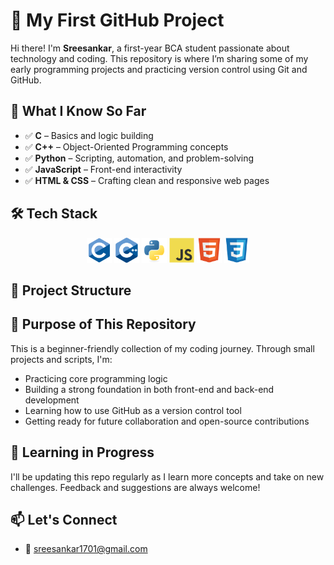 # 🚀 My First GitHub Project

Hi there! I'm **Sreesankar**, a first-year BCA student passionate about technology and coding. This repository is where I’m sharing some of my early programming projects and practicing version control using Git and GitHub.

## 🧠 What I Know So Far

- ✅ **C** – Basics and logic building
- ✅ **C++** – Object-Oriented Programming concepts
- ✅ **Python** – Scripting, automation, and problem-solving
- ✅ **JavaScript** – Front-end interactivity
- ✅ **HTML & CSS** – Crafting clean and responsive web pages

## 🛠️ Tech Stack

<p align="center">
  <img src="https://raw.githubusercontent.com/devicons/devicon/master/icons/c/c-original.svg" alt="C" width="40" height="40"/>
  <img src="https://raw.githubusercontent.com/devicons/devicon/master/icons/cplusplus/cplusplus-original.svg" alt="C++" width="40" height="40"/>
  <img src="https://raw.githubusercontent.com/devicons/devicon/master/icons/python/python-original.svg" alt="Python" width="40" height="40"/>
  <img src="https://raw.githubusercontent.com/devicons/devicon/master/icons/javascript/javascript-original.svg" alt="JavaScript" width="40" height="40"/>
  <img src="https://raw.githubusercontent.com/devicons/devicon/master/icons/html5/html5-original.svg" alt="HTML" width="40" height="40"/>
  <img src="https://raw.githubusercontent.com/devicons/devicon/master/icons/css3/css3-original.svg" alt="CSS" width="40" height="40"/>
</p>


## 📁 Project Structure


## 🎯 Purpose of This Repository

This is a beginner-friendly collection of my coding journey. Through small projects and scripts, I'm:

- Practicing core programming logic
- Building a strong foundation in both front-end and back-end development
- Learning how to use GitHub as a version control tool
- Getting ready for future collaboration and open-source contributions

## 🌱 Learning in Progress

I'll be updating this repo regularly as I learn more concepts and take on new challenges. Feedback and suggestions are always welcome!

## 📫 Let's Connect

- 📧 sreesankar1701@gmail.com





